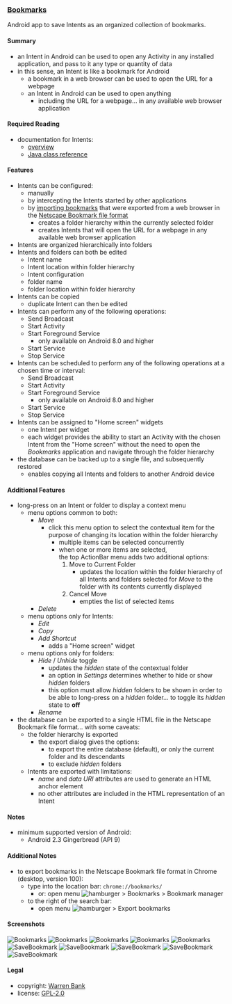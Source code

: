 ### [Bookmarks](https://github.com/warren-bank/Android-Bookmarks)

Android app to save Intents as an organized collection of bookmarks.

#### Summary

* an Intent in Android can be used to open any Activity in any installed application, and pass to it any type or quantity of data
* in this sense, an Intent is like a bookmark for Android
  - a bookmark in a web browser can be used to open the URL for a webpage
  - an Intent in Android can be used to open anything
    * including the URL for a webpage&hellip; in any available web browser application

#### Required Reading

* documentation for Intents:
  - [overview](https://developer.android.com/training/basics/intents)
  - [Java class reference](https://developer.android.com/reference/android/content/Intent)

#### Features

* Intents can be configured:
  - manually
  - by intercepting the Intents started by other applications
  - by [importing bookmarks](https://web.archive.org/web/20130620163622/https://support.mozilla.org/en-US/kb/import-bookmarks-html) that were exported from a web browser in the [Netscape Bookmark file format](https://web.archive.org/web/20130513213743/http://msdn.microsoft.com/en-us/library/aa753582(VS.85).aspx)
    * creates a folder hierarchy within the currently selected folder
    * creates Intents that will open the URL for a webpage in any available web browser application
* Intents are organized hierarchically into folders
* Intents and folders can both be edited
  - Intent name
  - Intent location within folder hierarchy
  - Intent configuration
  - folder name
  - folder location within folder hierarchy
* Intents can be copied
  - duplicate Intent can then be edited
* Intents can perform any of the following operations:
  - Send Broadcast
  - Start Activity
  - Start Foreground Service
    * only available on Android 8.0 and higher
  - Start Service
  - Stop Service
* Intents can be scheduled to perform any of the following operations at a chosen time or interval:
  - Send Broadcast
  - Start Activity
  - Start Foreground Service
    * only available on Android 8.0 and higher
  - Start Service
  - Stop Service
* Intents can be assigned to "Home screen" widgets
  - one Intent per widget
  - each widget provides the ability to start an Activity with the chosen Intent from the "Home screen" without the need to open the _Bookmarks_ application and navigate through the folder hierarchy
* the database can be backed up to a single file, and subsequently restored
  - enables copying all Intents and folders to another Android device

#### Additional Features

* long-press on an Intent or folder to display a context menu
  - menu options common to both:
    * _Move_
      - click this menu option to select the contextual item for the purpose of changing its location within the folder hierarchy
        * multiple items can be selected concurrently
        * when one or more items are selected,<br>the top ActionBar menu adds two additional options:
          1. Move to Current Folder
             - updates the location within the folder hierarchy of all Intents and folders selected for _Move_ to the folder with its contents currently displayed
          2. Cancel Move
             - empties the list of selected items
    * _Delete_
  - menu options only for Intents:
    * _Edit_
    * _Copy_
    * _Add Shortcut_
      - adds a "Home screen" widget
  - menu options only for folders:
    * _Hide_ / _Unhide_ toggle
      - updates the _hidden_ state of the contextual folder
      * an option in _Settings_ determines whether to hide or show _hidden_ folders
      * this option must allow _hidden_ folders to be shown in order to be able to long-press on a _hidden_ folder&hellip; to toggle its _hidden_ state to __off__
    * _Rename_
* the database can be exported to a single HTML file in the Netscape Bookmark file format&hellip; with some caveats:
  - the folder hierarchy is exported
    * the export dialog gives the options:
      - to export the entire database (default), or only the current folder and its descendants
      - to exclude _hidden_ folders
  - Intents are exported with limitations:
    * _name_ and _data URI_ attributes are used to generate an HTML anchor element
    * no other attributes are included in the HTML representation of an Intent

#### Notes

* minimum supported version of Android:
  * Android 2.3 Gingerbread (API 9)

#### Additional Notes

* to export bookmarks in the Netscape Bookmark file format in Chrome (desktop, version 100):
  * type into the location bar: `chrome://bookmarks/`
    - or: open menu ![hamburger](https://github.com/google/material-design-icons/raw/4.0.0/png/navigation/menu/materialicons/24dp/1x/baseline_menu_black_24dp.png) &gt; Bookmarks &gt; Bookmark manager
  * to the right of the search bar:
    - open menu ![hamburger](https://github.com/google/material-design-icons/raw/4.0.0/png/navigation/menu/materialicons/24dp/1x/baseline_menu_black_24dp.png) &gt; Export bookmarks

#### Screenshots

![Bookmarks](./etc/screenshots/01-Bookmarks-layout.png)
![Bookmarks](./etc/screenshots/02-Bookmarks-menu-ActionBar.png)
![Bookmarks](./etc/screenshots/03-Bookmarks-menu-context-folder.png)
![Bookmarks](./etc/screenshots/04-Bookmarks-menu-context-bookmark.png)
![Bookmarks](./etc/screenshots/05-Bookmarks-add-shortcut.png)
![SaveBookmark](./etc/screenshots/06-SaveBookmark-layout-top.png)
![SaveBookmark](./etc/screenshots/07-SaveBookmark-layout-top-expanded-flags.png)
![SaveBookmark](./etc/screenshots/08-SaveBookmark-layout-bottom.png)
![SaveBookmark](./etc/screenshots/09-SaveBookmark-dialog-extras.png)
![SaveBookmark](./etc/screenshots/10-SaveBookmark-dialog-extras-spinner-types.png)

#### Legal

* copyright: [Warren Bank](https://github.com/warren-bank)
* license: [GPL-2.0](https://www.gnu.org/licenses/old-licenses/gpl-2.0.txt)

